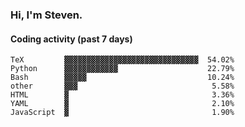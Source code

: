 ### Hi, I'm Steven.

#### Coding activity (past 7 days)
```
TeX         ▓▓▓▓▓▓▓▓▓▓▓▓▓▓▓▓▓▓▓▓▓▓▓▓▓▓▓▓▓▓  54.02%
Python      ▓▓▓▓▓▓▓▓▓▓▓▓                    22.79%
Bash        ▓▓▓▓▓                           10.24%
other       ▓▓▓                              5.58%
HTML        ▓                                3.36%
YAML        ▓                                2.10%
JavaScript  ▓                                1.90%
```
